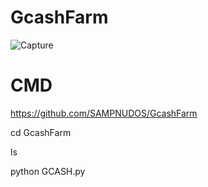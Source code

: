 # GcashFarm

![Capture](https://user-images.githubusercontent.com/111334471/226269299-a40e3548-44a5-449c-8e64-dff880ea6f93.PNG)

 # CMD
https://github.com/SAMPNUDOS/GcashFarm

cd GcashFarm

ls

python GCASH.py
